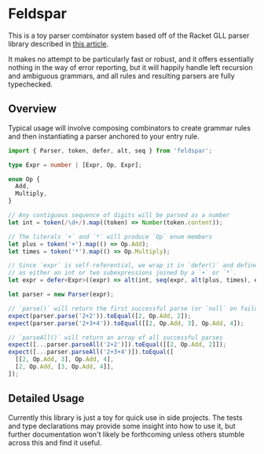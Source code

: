 # Feldspar

This is a toy parser combinator system based off of the Racket GLL parser library described in [this article](https://epsil.github.io/gll/).

It makes no attempt to be particularly fast or robust, and it offers essentially nothing in the way of error reporting, but it will happily handle left recursion and ambiguous grammars, and all rules and resulting parsers are fully typechecked.

## Overview

Typical usage will involve composing combinators to create grammar rules and then instantiating a parser anchored to your entry rule.

```ts
import { Parser, token, defer, alt, seq } from 'feldspar';

type Expr = number | [Expr, Op, Expr];

enum Op {
  Add,
  Multiply,
}

// Any contiguous sequence of digits will be parsed as a number
let int = token(/\d+/).map((token) => Number(token.content));

// The literals `+` and `*` will produce `Op` enum members
let plus = token('+').map(() => Op.Add);
let times = token('*').map(() => Op.Multiply);

// Since `expr` is self-referential, we wrap it in `defer()` and define it
// as either an int or two subexpressions joined by a `+` or `*`.
let expr = defer<Expr>((expr) => alt(int, seq(expr, alt(plus, times), expr)));

let parser = new Parser(expr);

// `parse()` will return the first successful parse (or `null` on failure)
expect(parser.parse('2+2')).toEqual([2, Op.Add, 2]);
expect(parser.parse('2+3+4')).toEqual([[2, Op.Add, 3], Op.Add, 4]);

// `parseAll()` will return an array of all successful parses
expect([...parser.parseAll('2+2')]).toEqual([[2, Op.Add, 2]]);
expect([...parser.parseAll('2+3+4')]).toEqual([
  [[2, Op.Add, 3], Op.Add, 4],
  [2, Op.Add, [3, Op.Add, 4]],
]);
```

## Detailed Usage

Currently this library is just a toy for quick use in side projects. The tests and type declarations may provide some insight into how to use it, but further documentation won't likely be forthcoming unless others stumble across this and find it useful.
